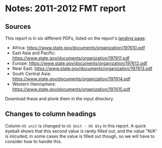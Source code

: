 # Notes: 2011-2012 FMT report

## Sources

This report is in six different PDFs, listed on the report's [landing page](https://www.state.gov/t/pm/rls/rpt/fmtrpt/2012/index.htm):

 * Africa: https://www.state.gov/documents/organization/197610.pdf
 * East Asia and Pacific: https://www.state.gov/documents/organization/197611.pdf
 * Europe: https://www.state.gov/documents/organization/197612.pdf 
 * Near East: https://www.state.gov/documents/organization/197613.pdf
 * South Central Asia: https://www.state.gov/documents/organization/197614.pdf
 * Western Hemisphere: https://www.state.gov/documents/organization/197615.pdf

Download these and plonk them in the input directory.

## Changes to column headings

Column `US unit` is changed to `US Unit - US Qty` in this report. A quick eyeball shows that this second value is rarely filled out, and the value "N/A" is inlcuded; in some cases the value is filled out though, so we will have to consider how to handle this.
